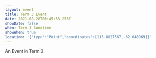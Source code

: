 ```yaml
---
layout: event
title: Term 3 Event
date: 2021-08-28T06:45:33.253Z
showDate: false
when: Term 3 Sometime
showWhen: true
location: '{"type":"Point","coordinates":[115.8827567,-32.048969]}'
---
```


An Event in Term 3
